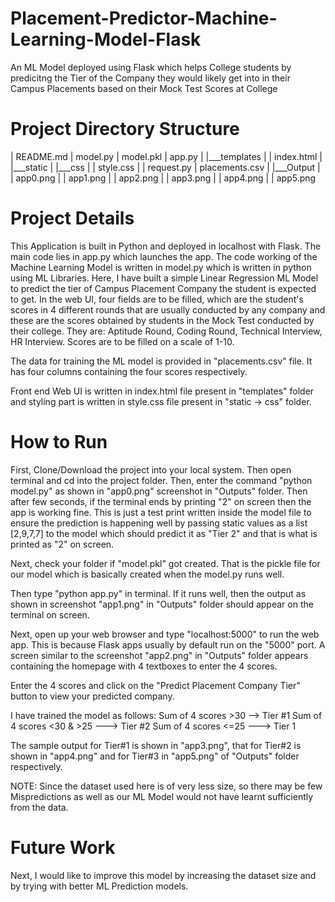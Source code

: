 # Placement-Predictor-Machine-Learning-Model-Flask

An ML Model deployed using Flask which helps College students by predicitng the Tier of the Company they would likely get into in their Campus Placements based on their Mock Test Scores at College

# Project Directory Structure

| README.md
| model.py
| model.pkl
| app.py
|
|___templates
|   | index.html
|
|___static
|   |___css
|       | style.css
|
| request.py
| placements.csv
|
|___Output
|   | app0.png
|   | app1.png
|   | app2.png
|   | app3.png
|   | app4.png
|   | app5.png

# Project Details

This Application is built in Python and deployed in localhost with Flask. The main code lies in app.py which launches the app. The code working of the Machine Learning Model is written in model.py which is written in python using ML Libraries.
Here, I have built a simple Linear Regression ML Model to predict the tier of Campus Placement Company the student is expected to get. In the web UI, four fields are to be filled, which are the student's scores in 4 different rounds that are usually conducted by any company and these are the scores obtained by students in the Mock Test conducted by their college. They are: Aptitude Round, Coding Round, Technical Interview, HR Interview. Scores are to be filled on a scale of 1-10. 

The data for training the ML model is provided in "placements.csv" file. It has four columns containing the four scores respectively.

Front end Web UI is written in index.html file present in "templates" folder and styling part is written in style.css file present in "static -> css" folder.

# How to Run

First, Clone/Download the project into your local system. Then open terminal and cd into the project folder.
Then, enter the command "python model.py" as shown in "app0.png" screenshot in "Outputs" folder. Then after few seconds, if the terminal ends by printing "2" on screen then the app is working fine. This is just a test print written inside the model file to ensure the prediction is happening well by passing static values as a list [2,9,7,7] to the model which should predict it as "Tier 2" and that is what is printed as "2" on screen.

Next, check your folder if "model.pkl" got created. That is the pickle file for our model which is basically created when the model.py runs well.

Then type "python app.py" in terminal. If it runs well, then the output as shown in screenshot "app1.png" in "Outputs" folder should appear on the terminal on screen.

Next, open up your web browser and type "localhost:5000" to run the web app. This is because Flask apps usually by default run on the "5000" port. A screen similar to the screenshot "app2.png" in "Outputs" folder appears containing the homepage with 4 textboxes to enter the 4 scores.

Enter the 4 scores and click on the "Predict Placement Company Tier" button to view your predicted company.

I have trained the model as follows: Sum of 4 scores >30 --> Tier #1
                                     Sum of 4 scores <30 & >25 ---> Tier #2
                                     Sum of 4 scores <=25 ---> Tier 1

The sample output for Tier#1 is shown in "app3.png", that for Tier#2 is shown in "app4.png" and for Tier#3 in "app5.png" of "Outputs" folder respectively.

NOTE: Since the dataset used here is of very less size, so there may be few Mispredictions as well as our ML Model would not have learnt sufficiently from the data.

# Future Work

Next, I would like to improve this model by increasing the dataset size and by trying with better ML Prediction models.
